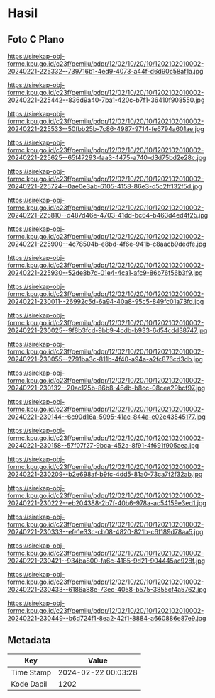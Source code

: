 # Hasil

## Foto C Plano

https://sirekap-obj-formc.kpu.go.id/c23f/pemilu/pdpr/12/02/10/20/10/1202102010002-20240221-225332--739716b1-4ed9-4073-a44f-d6d90c58af1a.jpg

https://sirekap-obj-formc.kpu.go.id/c23f/pemilu/pdpr/12/02/10/20/10/1202102010002-20240221-225442--836d9a40-7ba1-420c-b7f1-36410f908550.jpg

https://sirekap-obj-formc.kpu.go.id/c23f/pemilu/pdpr/12/02/10/20/10/1202102010002-20240221-225533--50fbb25b-7c86-4987-9714-fe6794a601ae.jpg

https://sirekap-obj-formc.kpu.go.id/c23f/pemilu/pdpr/12/02/10/20/10/1202102010002-20240221-225625--65f47293-faa3-4475-a740-d3d75bd2e28c.jpg

https://sirekap-obj-formc.kpu.go.id/c23f/pemilu/pdpr/12/02/10/20/10/1202102010002-20240221-225724--0ae0e3ab-6105-4158-86e3-d5c2ff132f5d.jpg

https://sirekap-obj-formc.kpu.go.id/c23f/pemilu/pdpr/12/02/10/20/10/1202102010002-20240221-225810--d487d46e-4703-41dd-bc64-b463d4ed4f25.jpg

https://sirekap-obj-formc.kpu.go.id/c23f/pemilu/pdpr/12/02/10/20/10/1202102010002-20240221-225900--4c78504b-e8bd-4f6e-941b-c8aacb9dedfe.jpg

https://sirekap-obj-formc.kpu.go.id/c23f/pemilu/pdpr/12/02/10/20/10/1202102010002-20240221-225930--52de8b7d-01e4-4ca1-afc9-86b76f56b3f9.jpg

https://sirekap-obj-formc.kpu.go.id/c23f/pemilu/pdpr/12/02/10/20/10/1202102010002-20240221-230011--26992c5d-6a94-40a8-95c5-849fc01a73fd.jpg

https://sirekap-obj-formc.kpu.go.id/c23f/pemilu/pdpr/12/02/10/20/10/1202102010002-20240221-230025--9f8b3fcd-9bb9-4cdb-b933-6d54cdd38747.jpg

https://sirekap-obj-formc.kpu.go.id/c23f/pemilu/pdpr/12/02/10/20/10/1202102010002-20240221-230055--2791ba3c-811b-4f40-a94a-a2fc876cd3db.jpg

https://sirekap-obj-formc.kpu.go.id/c23f/pemilu/pdpr/12/02/10/20/10/1202102010002-20240221-230132--20ac125b-86b8-46db-b8cc-08cea29bcf97.jpg

https://sirekap-obj-formc.kpu.go.id/c23f/pemilu/pdpr/12/02/10/20/10/1202102010002-20240221-230144--6c90d16a-5095-41ac-844a-e02e43545177.jpg

https://sirekap-obj-formc.kpu.go.id/c23f/pemilu/pdpr/12/02/10/20/10/1202102010002-20240221-230158--57f07f27-9bca-452a-8f91-4f691f905aea.jpg

https://sirekap-obj-formc.kpu.go.id/c23f/pemilu/pdpr/12/02/10/20/10/1202102010002-20240221-230209--b2e698af-b9fc-4dd5-81a0-73ca7f2f32ab.jpg

https://sirekap-obj-formc.kpu.go.id/c23f/pemilu/pdpr/12/02/10/20/10/1202102010002-20240221-230222--eb204388-2b7f-40b6-978a-ac54159e3ed1.jpg

https://sirekap-obj-formc.kpu.go.id/c23f/pemilu/pdpr/12/02/10/20/10/1202102010002-20240221-230333--efe1e33c-cb08-4820-821b-c6f189d78aa5.jpg

https://sirekap-obj-formc.kpu.go.id/c23f/pemilu/pdpr/12/02/10/20/10/1202102010002-20240221-230421--934ba800-fa6c-4185-9d21-904445ac928f.jpg

https://sirekap-obj-formc.kpu.go.id/c23f/pemilu/pdpr/12/02/10/20/10/1202102010002-20240221-230433--6186a88e-73ec-4058-b575-3855cf4a5762.jpg

https://sirekap-obj-formc.kpu.go.id/c23f/pemilu/pdpr/12/02/10/20/10/1202102010002-20240221-230449--b6d724f1-8ea2-42f1-8884-a660886e87e9.jpg


## Metadata

| Key        | Value               |
| ---------- | ------------------- |
| Time Stamp | 2024-02-22 00:03:28 |
| Kode Dapil | 1202                |



